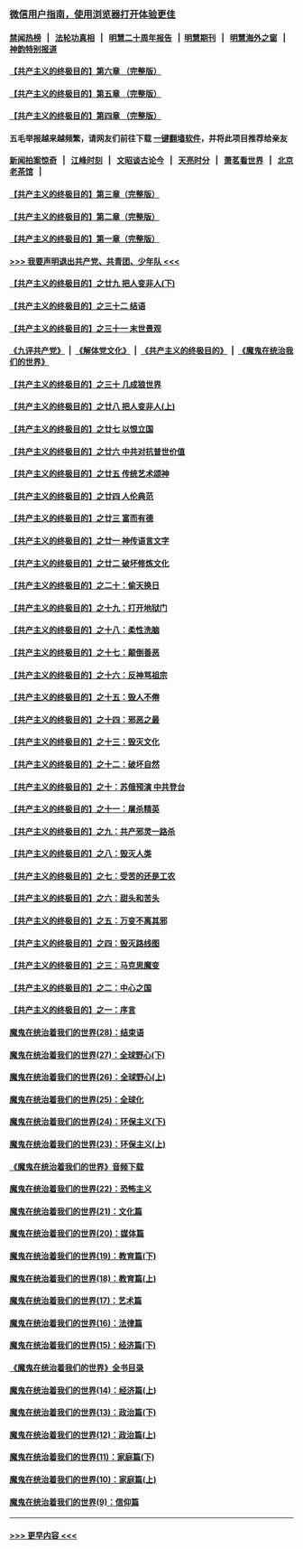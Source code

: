 ### [微信用户指南，使用浏览器打开体验更佳](https://github.com/gfw-breaker/banned-news1/blob/master/indexes/wechat-guide.md?t=0)
#### [禁闻热榜](热点新闻.md?t=0)  &nbsp;&nbsp;|&nbsp;&nbsp; [法轮功真相](https://github.com/gfw-breaker/truth/blob/master/README.md?t=0) &nbsp;&nbsp;|&nbsp;&nbsp; [明慧二十周年报告](https://github.com/gfw-breaker/mh-reports/blob/master/README.md?t=0) &nbsp;&nbsp;|&nbsp;&nbsp;[明慧期刊](https://github.com/gfw-breaker/mh-qikan) &nbsp;&nbsp;|&nbsp;&nbsp; [明慧海外之窗](https://github.com/gfw-breaker/mh-news/blob/master/README.md?t=0) &nbsp;&nbsp;|&nbsp;&nbsp; [神韵特别报道](https://github.com/gfw-breaker/mh-news/blob/master/shenyun.md?t=0)
#### [【共产主义的终极目的】第六章 （完整版）](../pages/nsc422/n11428913.md?t=02032244) 
#### [【共产主义的终极目的】第五章 （完整版）](../pages/nsc422/n11428912.md?t=02032244) 
#### [【共产主义的终极目的】第四章 （完整版）](../pages/nsc422/n11428907.md?t=02032244) 
#### 五毛举报越来越频繁，请网友们前往下载 [一键翻墙软件](https://github.com/gfw-breaker/ssr-accounts)，并将此项目推荐给亲友
#### [新闻拍案惊奇](https://github.com/gfw-breaker/banned-news1/blob/master/pages/link4.md) &nbsp;&nbsp;|&nbsp;&nbsp; [江峰时刻](https://github.com/gfw-breaker/banned-news1/blob/master/pages/link4.md) &nbsp;&nbsp;|&nbsp;&nbsp; [文昭谈古论今](https://github.com/gfw-breaker/banned-news1/blob/master/pages/link4.md) &nbsp;&nbsp;|&nbsp;&nbsp; [天亮时分](https://github.com/gfw-breaker/banned-news1/blob/master/pages/link4.md) &nbsp;&nbsp;|&nbsp;&nbsp; [萧茗看世界](https://github.com/gfw-breaker/banned-news1/blob/master/pages/link4.md) &nbsp;&nbsp;|&nbsp;&nbsp; [北京老茶馆](https://github.com/gfw-breaker/banned-news1/blob/master/pages/link4.md) &nbsp;&nbsp;|&nbsp;&nbsp; 
#### [【共产主义的终极目的】第三章（完整版）](../pages/nsc422/n11428848.md?t=02032244) 
#### [【共产主义的终极目的】第二章（完整版）](../pages/nsc422/n11428831.md?t=02032244) 
#### [【共产主义的终极目的】第一章（完整版）](../pages/nsc422/n11417651.md?t=02032244) 
#### [>>> 我要声明退出共产党、共青团、少年队 <<<](https://github.com/begood0513/goodnews/blob/master/quit/letter.md) 
#### [【共产主义的终极目的】之廿九 把人变非人(下)](../pages/nsc422/n11344140.md?t=02032244) 
#### [【共产主义的终极目的】之三十二 结语](../pages/nsc422/n11360535.md?t=02032244) 
#### [【共产主义的终极目的】之三十一 末世景观](../pages/nsc422/n11351129.md?t=02032244) 
#### [《九评共产党》](https://github.com/begood0513/9ping.md/blob/master/README.md) &nbsp;|&nbsp; [《解体党文化》](../../../../jtdwh.md/blob/master/README.md)  &nbsp;|&nbsp; [《共产主义的终极目的》](../../../../gczydzjmd.md/blob/master/README.md) &nbsp;|&nbsp; [《魔鬼在统治我们的世界》](../../../../mgztzwmdsj.md/blob/master/README.md) 
#### [【共产主义的终极目的】之三十 几成狼世界](../pages/nsc422/n11348280.md?t=02032244) 
#### [【共产主义的终极目的】之廿八 把人变非人(上)](../pages/nsc422/n11340492.md?t=02032244) 
#### [【共产主义的终极目的】之廿七 以恨立国](../pages/nsc422/n11336944.md?t=02032244) 
#### [【共产主义的终极目的】之廿六 中共对抗普世价值](../pages/nsc422/n11324785.md?t=02032244) 
#### [【共产主义的终极目的】之廿五 传统艺术颂神](../pages/nsc422/n11296396.md?t=02032244) 
#### [【共产主义的终极目的】之廿四 人伦典范](../pages/nsc422/n11296397.md?t=02032244) 
#### [【共产主义的终极目的】之廿三 富而有德](../pages/nsc422/n11283598.md?t=02032244) 
#### [【共产主义的终极目的】之廿一 神传语言文字](../pages/nsc422/n11263265.md?t=02032244) 
#### [【共产主义的终极目的】之廿二 破坏修炼文化](../pages/nsc422/n11245728.md?t=02032244) 
#### [【共产主义的终极目的】之二十：偷天换日](../pages/nsc422/n11238846.md?t=02032244) 
#### [【共产主义的终极目的】之十九：打开地狱门](../pages/nsc422/n11206376.md?t=02032244) 
#### [【共产主义的终极目的】之十八：柔性洗脑](../pages/nsc422/n11199994.md?t=02032244) 
#### [【共产主义的终极目的】之十七：颠倒善恶](../pages/nsc422/n11179782.md?t=02032244) 
#### [【共产主义的终极目的】之十六：反神骂祖宗](../pages/nsc422/n11166798.md?t=02032244) 
#### [【共产主义的终极目的】之十五：毁人不倦](../pages/nsc422/n11166792.md?t=02032244) 
#### [【共产主义的终极目的】之十四：邪恶之最](../pages/nsc422/n11150249.md?t=02032244) 
#### [【共产主义的终极目的】之十三：毁灭文化](../pages/nsc422/n11135227.md?t=02032244) 
#### [【共产主义的终极目的】之十二：破坏自然](../pages/nsc422/n11135214.md?t=02032244) 
#### [【共产主义的终极目的】之十：苏俄预演 中共登台](../pages/nsc422/n11118424.md?t=02032244) 
#### [【共产主义的终极目的】之十一：屠杀精英](../pages/nsc422/n11118442.md?t=02032244) 
#### [【共产主义的终极目的】之九：共产邪灵一路杀](../pages/nsc422/n11114139.md?t=02032244) 
#### [【共产主义的终极目的】之八：毁灭人类](../pages/nsc422/n11108503.md?t=02032244) 
#### [【共产主义的终极目的】之七：受苦的还是工农](../pages/nsc422/n11101809.md?t=02032244) 
#### [【共产主义的终极目的】之六：甜头和苦头](../pages/nsc422/n11096971.md?t=02032244) 
#### [【共产主义的终极目的】之五：万变不离其邪](../pages/nsc422/n11091285.md?t=02032244) 
#### [【共产主义的终极目的】之四：毁灭路线图](../pages/nsc422/n11086284.md?t=02032244) 
#### [【共产主义的终极目的】之三：马克思魔变](../pages/nsc422/n11061941.md?t=02032244) 
#### [【共产主义的终极目的】之二：中心之国](../pages/nsc422/n11047728.md?t=02032244) 
#### [【共产主义的终极目的】之一：序言](../pages/nsc422/n11086077.md?t=02032244) 
#### [魔鬼在统治着我们的世界(28)：结束语](../pages/nsc422/n10936246.md?t=02032244) 
#### [魔鬼在统治着我们的世界(27)：全球野心(下)](../pages/nsc422/n10928319.md?t=02032244) 
#### [魔鬼在统治着我们的世界(26)：全球野心(上)](../pages/nsc422/n10900318.md?t=02032244) 
#### [魔鬼在统治着我们的世界(25)：全球化](../pages/nsc422/n10788205.md?t=02032244) 
#### [魔鬼在统治着我们的世界(24)：环保主义(下)](../pages/nsc422/n10695307.md?t=02032244) 
#### [魔鬼在统治着我们的世界(23)：环保主义(上)](../pages/nsc422/n10688613.md?t=02032244) 
#### [《魔鬼在统治着我们的世界》音频下载](../pages/nsc422/n10635553.md?t=02032244) 
#### [魔鬼在统治着我们的世界(22)：恐怖主义](../pages/nsc422/n10614727.md?t=02032244) 
#### [魔鬼在统治着我们的世界(21)：文化篇](../pages/nsc422/n10597706.md?t=02032244) 
#### [魔鬼在统治着我们的世界(20)：媒体篇](../pages/nsc422/n10586579.md?t=02032244) 
#### [魔鬼在统治着我们的世界(19)：教育篇(下)](../pages/nsc422/n10564808.md?t=02032244) 
#### [魔鬼在统治着我们的世界(18)：教育篇(上)](../pages/nsc422/n10526970.md?t=02032244) 
#### [魔鬼在统治着我们的世界(17)：艺术篇](../pages/nsc422/n10499093.md?t=02032244) 
#### [魔鬼在统治着我们的世界(16)：法律篇](../pages/nsc422/n10485969.md?t=02032244) 
#### [魔鬼在统治着我们的世界(15)：经济篇(下)](../pages/nsc422/n10469975.md?t=02032244) 
#### [《魔鬼在统治着我们的世界》全书目录](../pages/nsc422/n10464261.md?t=02032244) 
#### [魔鬼在统治着我们的世界(14)：经济篇(上)](../pages/nsc422/n10457370.md?t=02032244) 
#### [魔鬼在统治着我们的世界(13)：政治篇(下)](../pages/nsc422/n10448270.md?t=02032244) 
#### [魔鬼在统治着我们的世界(12)：政治篇(上)](../pages/nsc422/n10444576.md?t=02032244) 
#### [魔鬼在统治着我们的世界(11)：家庭篇(下)](../pages/nsc422/n10440961.md?t=02032244) 
#### [魔鬼在统治着我们的世界(10)：家庭篇(上)](../pages/nsc422/n10435448.md?t=02032244) 
#### [魔鬼在统治着我们的世界(9)：信仰篇](../pages/nsc422/n10432159.md?t=02032244) 

----
#### [ >>> 更早内容 <<< ](../indexes/nsc422-earlier.md)
